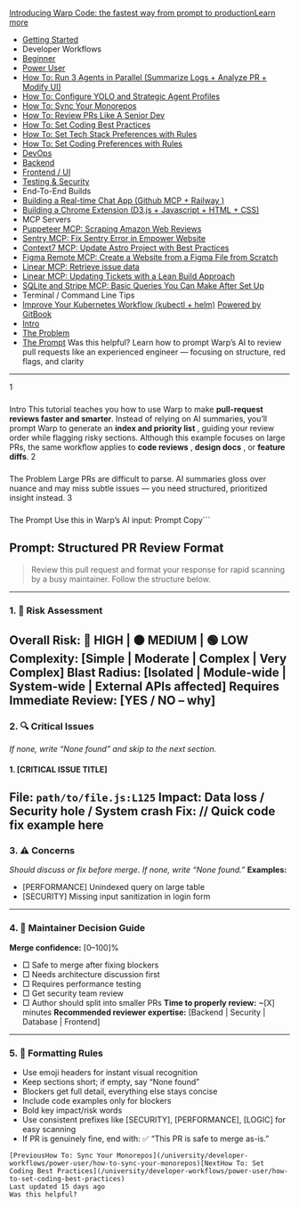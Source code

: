 [Introducing Warp Code: the fastest way from prompt to productionLearn more ](https://www.warp.dev/blog/introducing-warp-code-prompt-to-prod)
 * [Getting Started](/university)
 * Developer Workflows
 * [Beginner](/university/developer-workflows/beginner)
 * [Power User](/university/developer-workflows/power-user)
 * [How To: Run 3 Agents in Parallel (Summarize Logs + Analyze PR + Modify UI)](/university/developer-workflows/power-user/how-to-run-3-agents-in-parallel-summarize-logs-+-analyze-pr-+-modify-ui)
 * [How To: Configure YOLO and Strategic Agent Profiles](/university/developer-workflows/power-user/how-to-configure-yolo-and-strategic-agent-profiles)
 * [How To: Sync Your Monorepos](/university/developer-workflows/power-user/how-to-sync-your-monorepos)
 * [How To: Review PRs Like A Senior Dev](/university/developer-workflows/power-user/how-to-review-prs-like-a-senior-dev)
 * [How To: Set Coding Best Practices](/university/developer-workflows/power-user/how-to-set-coding-best-practices)
 * [How To: Set Tech Stack Preferences with Rules](/university/developer-workflows/power-user/how-to-set-tech-stack-preferences-with-rules)
 * [How To: Set Coding Preferences with Rules](/university/developer-workflows/power-user/how-to-set-coding-preferences-with-rules)
 * [DevOps](/university/developer-workflows/devops)
 * [Backend](/university/developer-workflows/backend)
 * [Frontend / UI](/university/developer-workflows/frontend-ui)
 * [Testing & Security](/university/developer-workflows/testing-and-security)
 * End-To-End Builds
 * [Building a Real-time Chat App (Github MCP + Railway )](/university/end-to-end-builds/building-a-real-time-chat-app-github-mcp-+-railway)
 * [Building a Chrome Extension (D3.js + Javascript + HTML + CSS)](/university/end-to-end-builds/building-a-chrome-extension-d3.js-+-javascript-+-html-+-css)
 * MCP Servers
 * [Puppeteer MCP: Scraping Amazon Web Reviews ](/university/mcp-servers/puppeteer-mcp-scraping-amazon-web-reviews)
 * [Sentry MCP: Fix Sentry Error in Empower Website](/university/mcp-servers/sentry-mcp-fix-sentry-error-in-empower-website)
 * [Context7 MCP: Update Astro Project with Best Practices](/university/mcp-servers/context7-mcp-update-astro-project-with-best-practices)
 * [Figma Remote MCP: Create a Website from a Figma File from Scratch](/university/mcp-servers/figma-remote-mcp-create-a-website-from-a-figma-file-from-scratch)
 * [Linear MCP: Retrieve issue data](/university/mcp-servers/linear-mcp-retrieve-issue-data)
 * [Linear MCP: Updating Tickets with a Lean Build Approach](/university/mcp-servers/linear-mcp-updating-tickets-with-a-lean-build-approach)
 * [SQLite and Stripe MCP: Basic Queries You Can Make After Set Up](/university/mcp-servers/sqlite-and-stripe-mcp-basic-queries-you-can-make-after-set-up)
 * Terminal / Command Line Tips
 * [Improve Your Kubernetes Workflow (kubectl + helm)](/university/terminal-command-line-tips/improve-your-kubernetes-workflow-kubectl-+-helm)
[Powered by GitBook](https://www.gitbook.com/?utm_source=content&utm_medium=trademark&utm_campaign=c5dAwvMCRiTxUOdDicqy)
 * [Intro](#intro)
 * [The Problem](#the-problem)
 * [The Prompt](#the-prompt)
Was this helpful?
Learn how to prompt Warp’s AI to review pull requests like an experienced engineer — focusing on structure, red flags, and clarity
* * *
1
### 
[](#intro)
Intro
This tutorial teaches you how to use Warp to make **pull-request reviews faster and smarter**. Instead of relying on AI summaries, you’ll prompt Warp to generate an **index and priority list** , guiding your review order while flagging risky sections.
Although this example focuses on large PRs, the same workflow applies to **code reviews** , **design docs** , or **feature diffs**.
2
### 
[](#the-problem)
The Problem
Large PRs are difficult to parse. AI summaries gloss over nuance and may miss subtle issues — you need structured, prioritized insight instead.
3
### 
[](#the-prompt)
The Prompt
Use this in Warp’s AI input:
Prompt
Copy```
## Prompt: Structured PR Review Format
> Review this pull request and format your response for rapid scanning by a busy maintainer. Follow the structure below.
---
### 1. 🚨 Risk Assessment
**Overall Risk:** 🔴 HIGH | 🟠 MEDIUM | 🟢 LOW 
**Complexity:** [Simple | Moderate | Complex | Very Complex] 
**Blast Radius:** [Isolated | Module-wide | System-wide | External APIs affected] 
**Requires Immediate Review:** [YES / NO – why]
---
### 2. 🔍 Critical Issues 
_If none, write “None found” and skip to the next section._
#### 1. [CRITICAL ISSUE TITLE] 
**File:** `path/to/file.js:L125` 
**Impact:** Data loss / Security hole / System crash 
**Fix:** 
// Quick code fix example here
---
### 3. ⚠️ Concerns 
_Should discuss or fix before merge. If none, write “None found.”_ 
**Examples:** 
- [PERFORMANCE] Unindexed query on large table 
- [SECURITY] Missing input sanitization in login form 
---
### 4. 🎯 Maintainer Decision Guide 
**Merge confidence:** [0–100]% 
- □ Safe to merge after fixing blockers 
- □ Needs architecture discussion first 
- □ Requires performance testing 
- □ Get security team review 
- □ Author should split into smaller PRs 
**Time to properly review:** ~[X] minutes 
**Recommended reviewer expertise:** [Backend | Security | Database | Frontend] 
---
### 5. 🧭 Formatting Rules 
- Use emoji headers for instant visual recognition 
- Keep sections short; if empty, say “None found” 
- Blockers get full detail, everything else stays concise 
- Include code examples only for blockers 
- Bold key impact/risk words 
- Use consistent prefixes like [SECURITY], [PERFORMANCE], [LOGIC] for easy scanning 
- If PR is genuinely fine, end with: ✅ “This PR is safe to merge as-is.”
```
[PreviousHow To: Sync Your Monorepos](/university/developer-workflows/power-user/how-to-sync-your-monorepos)[NextHow To: Set Coding Best Practices](/university/developer-workflows/power-user/how-to-set-coding-best-practices)
Last updated 15 days ago
Was this helpful?